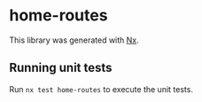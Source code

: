 # home-routes

This library was generated with [Nx](https://nx.dev).

## Running unit tests

Run `nx test home-routes` to execute the unit tests.
